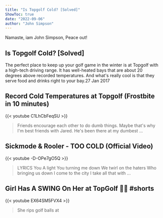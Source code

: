 ```yaml
---
title: "Is Topgolf Cold? [Solved]"
ShowToc: true 
date: "2022-09-06"
author: "John Simpson" 
---
```


Namaste, iam John Simpson, Peace out!
## Is Topgolf Cold? [Solved]
The perfect place to keep up your golf game in the winter is at Topgolf with a high-tech driving range. It has well-heated bays that are about 20 degrees above recorded temperatures. And what's really cool is that they serve food and drinks right to your bay.27 Jan 2017

## Record Cold Temperatures at Topgolf (Frostbite in 10 minutes)
{{< youtube C1LhCbFeqSU >}}
>Friends encourage each other to do dumb things. Maybe that's why I'm best friends with Jared. He's been there at my dumbest ...

## Sickmode & Rooler - TOO COLD (Official Video)
{{< youtube -D-OPe7gO5Q >}}
>LYRICS You A light You turning me down We twirl on the haters Who bringing us down I come to the city I take all that with ...

## Girl Has A SWING On Her at TopGolf 👀🔥 #shorts
{{< youtube EX64SM5FVX4 >}}
>She rips golf balls at 

